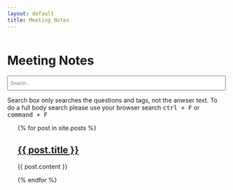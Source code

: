 ```yaml
---
layout: default
title: Meeting Notes
---
```


<script type='text/javascript' src='http://ajax.googleapis.com/ajax/libs/jquery/1.10.1/jquery.min.js'></script>  
<script type="text/javascript" src="{{ site.baseurl }}/Data/media/js/simpleJekyllSearch.js"></script>
<div id="content" class="column">
<div class="section">
    <a id="main-content"></a>
    <h1 class="title page-heading" id="page-title">
        Meeting Notes        
    </h1>
    <div class="home">
        <div class="well well-lg">
            <div id="form-group">
                <input type="text" id="search-input" class="form-control" placeholder="Search..." >
                <ul id="results-container"></ul>
            </div>
        </div>
        <div class="alert alert-warning" role="alert">
            Search box only searches the questions and tags, not the anwser text. To do a full body search please use your browser search <kbd><kbd>ctrl</kbd> + <kbd>F</kbd></kbd> or <kbd><kbd>command</kbd> + <kbd>F</kbd></kbd>  
        </div>
        <div class="region region-content">
            <div id="block-system-main" class="block block-system">
                <div class="content">
                    <div id="node-14" class="node node-book node-full clearfix" about="/content/meeting-notes" typeof="sioc:Item foaf:Document">
                        <span property="dc:title" content="Meeting Notes" class="rdf-meta element-hidden"></span><span property="sioc:num_replies" content="0" datatype="xsd:integer" class="rdf-meta element-hidden"></span>
                        <div class="content clearfix">
                            <div id="book-navigation-14">
                                <ul class="menu clearfix">
                                    <div class="list-groups">
                                        {% for post in site.posts %}
                                        <div class="list-group-item">
                                            <h2><a class="post-link" href="{{ post.url | prepend: site.baseurl }}">{{ post.title }}</a></h2>
                                            <p>{{ post.content }}</p>
                                        </div>
                                        {% endfor %}
                                    </div>
                                </ul>
                            </div>
                        </div>
                    </div>
                </div>
            </div>
        </div>
    </div>
</div>
<script type="text/javascript">
    SimpleJekyllSearch.init({
      searchInput: document.getElementById('search-input'),
      resultsContainer: document.getElementById('results-container'),
      dataSource: '{{site.baseurl}}/search.json',
      searchResultTemplate: '<li><a href="{{site.baseurl}}/{url}" title="{desc}">{title}</a></li>',
      noResultsText: 'No results found',
      limit: 10,
      fuzzy: false,
    })
</script>
<style type="text/css">
    #search-demo-container {
    max-width: 40em;
    padding: 1em;
    margin: 1em auto;
    border: 1px solid lightgrey;
    }
    #search-input {
    display: inline-block;
    padding: .5em;
    width: 100%;
    font-size: 0.8em;
    height: 34px;
    -webkit-box-sizing: border-box;
    -moz-box-sizing: border-box;
    box-sizing: border-box;
    }
    .post-header {
        display: none;
    }
    .book-navigation{
        display: none;
    }
</style>